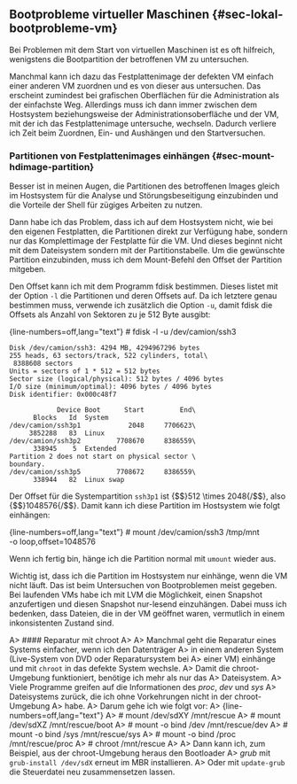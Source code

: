 
## Bootprobleme virtueller Maschinen {#sec-lokal-bootprobleme-vm}

Bei Problemen mit dem Start von virtuellen Maschinen ist es oft hilfreich,
wenigstens die Bootpartition der betroffenen VM zu untersuchen.

Manchmal kann
ich dazu das Festplattenimage der defekten VM einfach einer anderen VM
zuordnen und es von dieser aus untersuchen.
Das erscheint zumindest bei grafischen Oberflächen für die Administration
als der einfachste Weg.
Allerdings muss ich dann immer zwischen dem Hostsystem beziehungsweise der
Administrationsoberfläche und der VM, mit der ich das Festplattenimage
untersuche, wechseln.
Dadurch verliere ich Zeit beim Zuordnen, Ein- und Aushängen und den
Startversuchen.

### Partitionen von Festplattenimages einhängen {#sec-mount-hdimage-partition}

Besser ist in meinen Augen, die Partitionen des betroffenen Images gleich im
Hostsystem für die Analyse und Störungsbeseitigung einzubinden und die
Vorteile der Shell für zügiges Arbeiten zu nutzen.

Dann habe ich das Problem, dass ich auf dem Hostsystem nicht, wie bei den
eigenen Festplatten, die Partitionen direkt zur Verfügung habe, sondern nur
das Komplettimage der Festplatte für die VM.
Und dieses beginnt nicht mit dem Dateisystem sondern mit der Partitionstabelle.
Um die gewünschte Partition einzubinden, muss ich dem Mount-Befehl den Offset
der Partition mitgeben.

Den Offset kann ich mit dem Programm fdisk bestimmen.
Dieses listet mit der Option `-l` die Partitionen und deren Offsets auf.
Da ich letztere genau bestimmen muss, verwende ich zusätzlich die Option
`-u`, damit fdisk die Offsets als Anzahl von Sektoren zu je 512 Byte ausgibt:

{line-numbers=off,lang="text"}
    # fdisk -l -u /dev/camion/ssh3 

    Disk /dev/camion/ssh3: 4294 MB, 4294967296 bytes
    255 heads, 63 sectors/track, 522 cylinders, total\
     8388608 sectors
    Units = sectors of 1 * 512 = 512 bytes
    Sector size (logical/physical): 512 bytes / 4096 bytes
    I/O size (minimum/optimal): 4096 bytes / 4096 bytes
    Disk identifier: 0x000c48f7

                Device Boot      Start         End\
          Blocks   Id  System
    /dev/camion/ssh3p1            2048     7706623\
         3852288   83  Linux
    /dev/camion/ssh3p2         7708670     8386559\
          338945    5  Extended
    Partition 2 does not start on physical sector \
    boundary.
    /dev/camion/ssh3p5         7708672     8386559\
          338944   82  Linux swap

Der Offset für die Systempartition `ssh3p1` ist {$$}512 \times 2048{/$$},
also {$$}1048576{/$$}.
Damit kann ich diese Partition im Hostsystem wie folgt einhängen:

{line-numbers=off,lang="text"}
    # mount /dev/camion/ssh3 /tmp/mnt \
            -o loop,offset=1048576

Wenn ich fertig bin, hänge ich die Partition normal mit `umount` wieder aus.

Wichtig ist, dass ich die Partition im Hostsystem nur einhänge, wenn die VM
nicht läuft.
Das ist beim Untersuchen von Bootproblemen meist gegeben.
Bei laufenden VMs habe ich mit LVM die Möglichkeit, einen Snapshot anzufertigen
und diesen Snapshot nur-lesend einzuhängen.
Dabei muss ich bedenken, dass Dateien, die in der VM geöffnet waren,
vermutlich in einem inkonsistenten Zustand sind.

A> #### Reparatur mit chroot
A> 
A> Manchmal geht die Reparatur eines Systems einfacher, wenn ich den Datenträger
A> in einem anderen System (Live-System von DVD oder Reparatursystem bei
A> einer VM) einhänge und mit `chroot` in das defekte System wechsle.
A> Damit die chroot-Umgebung funktioniert, benötige ich mehr als nur das
A> Dateisystem.
A> Viele Programme greifen auf die Informationen des *proc*, *dev* und *sys*
A> Dateisystems zurück, die ich ohne Vorkehrungen nicht in der chroot-Umgebung
A> habe.
A> Darum gehe ich wie folgt vor:
A> 
{line-numbers=off,lang="text"}
A>     # mount /dev/sdXY /mnt/rescue
A>     # mount /dev/sdXZ /mnt/rescue/boot
A>     # mount -o bind /dev /mnt/rescue/dev
A>     # mount -o bind /sys /mnt/rescue/sys
A>     # mount -o bind /proc /mnt/rescue/proc
A>     # chroot /mnt/rescue
A> 
A> Dann kann ich, zum Beispiel, aus der chroot-Umgebung heraus den Bootloader
A> *grub* mit `grub-install /dev/sdX` erneut im MBR installieren.
A> Oder mit `update-grub` die Steuerdatei neu zusammensetzen lassen.

